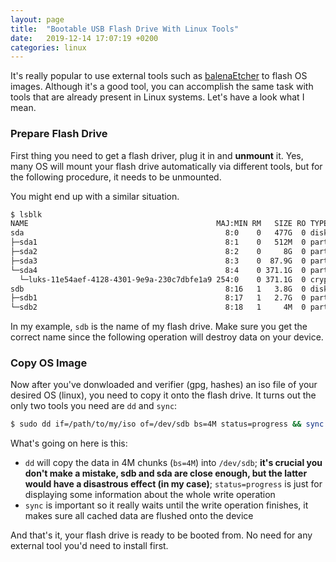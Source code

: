 ```yaml
---
layout: page
title:  "Bootable USB Flash Drive With Linux Tools"
date:   2019-12-14 17:07:19 +0200
categories: linux
---
```


It's really popular to use external tools such as [balenaEtcher](https://www.balena.io/etcher/) to flash OS images. Although it's a good tool, you can accomplish the same task with tools that are already present in Linux systems. Let's have a look what I mean.

### Prepare Flash Drive

First thing you need to get a flash driver, plug it in and **unmount** it. Yes, many OS will mount your flash drive automatically via different tools, but for the following procedure, it needs to be unmounted.

You might end up with a similar situation.

```bash
$ lsblk
NAME                                          MAJ:MIN RM   SIZE RO TYPE  MOUNTPOINT
sda                                             8:0    0   477G  0 disk  
├─sda1                                          8:1    0   512M  0 part  /boot/efi
├─sda2                                          8:2    0     8G  0 part  [SWAP]
├─sda3                                          8:3    0  87.9G  0 part  /
└─sda4                                          8:4    0 371.1G  0 part  
  └─luks-11e54aef-4128-4301-9e9a-230c7dbfe1a9 254:0    0 371.1G  0 crypt /home
sdb                                             8:16   1   3.8G  0 disk  
├─sdb1                                          8:17   1   2.7G  0 part  
└─sdb2                                          8:18   1     4M  0 part
```

In my example, `sdb` is the name of my flash drive. Make sure you get the correct name since the following operation will destroy data on your device.

### Copy OS Image

Now after you've donwloaded and verifier (gpg, hashes) an iso file of your desired OS (linux), you need to copy it onto the flash drive. It turns out the only two tools you need are `dd` and `sync`:

```bash
$ sudo dd if=/path/to/my/iso of=/dev/sdb bs=4M status=progress && sync
```

What's going on here is this:

- `dd` will copy the data in 4M chunks (`bs=4M`) into `/dev/sdb`; **it's crucial you don't make a mistake, sdb and sda are close enough, but the latter would have a disastrous effect (in my case)**; `status=progress` is just for displaying some information about the whole write operation
- `sync` is important so it really waits until the write operation finishes, it makes sure all cached data are flushed onto the device

And that's it, your flash drive is ready to be booted from. No need for any external tool you'd need to install first.